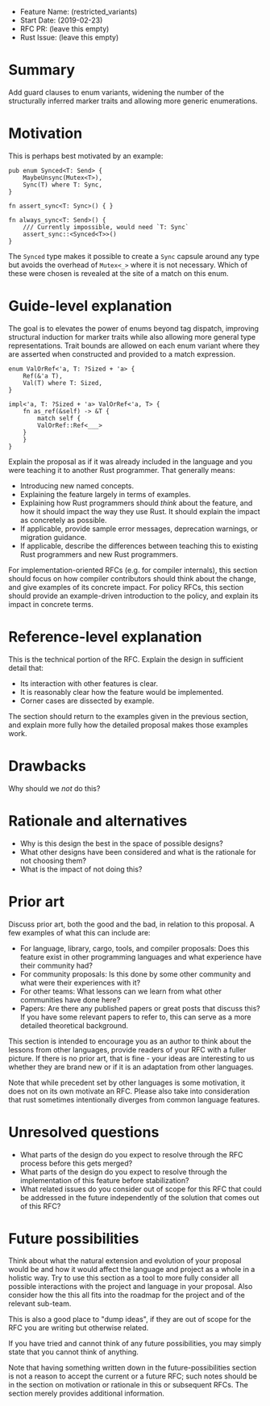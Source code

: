 - Feature Name: (restricted_variants)
- Start Date: (2019-02-23)
- RFC PR: (leave this empty)
- Rust Issue: (leave this empty)

# Summary
[summary]: #summary

Add guard clauses to enum variants, widening the number of the structurally
inferred marker traits and allowing more generic enumerations.

# Motivation
[motivation]: #motivation

This is perhaps best motivated by an example:

```
pub enum Synced<T: Send> {
    MaybeUnsync(Mutex<T>),
    Sync(T) where T: Sync,
}

fn assert_sync<T: Sync>() { }

fn always_sync<T: Send>() {
    /// Currently impossible, would need `T: Sync`
    assert_sync::<Synced<T>>()
}
```

The `Synced` type makes it possible to create a `Sync` capsule around any type
but avoids the overhead of `Mutex<_>` where it is not necessary. Which of these
were chosen is revealed at the site of a match on this enum.

# Guide-level explanation
[guide-level-explanation]: #guide-level-explanation

The goal is to elevates the power of enums beyond tag dispatch, improving
structural induction for marker traits while also allowing more general type
representations. Trait bounds are allowed on each enum variant where they are
asserted when constructed and provided to a match expression.

```
enum ValOrRef<'a, T: ?Sized + 'a> {
    Ref(&'a T),
    Val(T) where T: Sized,
}

impl<'a, T: ?Sized + 'a> ValOrRef<'a, T> {
    fn as_ref(&self) -> &T {
        match self {
	    ValOrRef::Ref<___>
	}
    }
}
```

Explain the proposal as if it was already included in the language and you were teaching it to another Rust programmer. That generally means:

- Introducing new named concepts.
- Explaining the feature largely in terms of examples.
- Explaining how Rust programmers should *think* about the feature, and how it should impact the way they use Rust. It should explain the impact as concretely as possible.
- If applicable, provide sample error messages, deprecation warnings, or migration guidance.
- If applicable, describe the differences between teaching this to existing Rust programmers and new Rust programmers.

For implementation-oriented RFCs (e.g. for compiler internals), this section should focus on how compiler contributors should think about the change, and give examples of its concrete impact. For policy RFCs, this section should provide an example-driven introduction to the policy, and explain its impact in concrete terms.

# Reference-level explanation
[reference-level-explanation]: #reference-level-explanation

This is the technical portion of the RFC. Explain the design in sufficient detail that:

- Its interaction with other features is clear.
- It is reasonably clear how the feature would be implemented.
- Corner cases are dissected by example.

The section should return to the examples given in the previous section, and explain more fully how the detailed proposal makes those examples work.

# Drawbacks
[drawbacks]: #drawbacks

Why should we *not* do this?

# Rationale and alternatives
[rationale-and-alternatives]: #rationale-and-alternatives

- Why is this design the best in the space of possible designs?
- What other designs have been considered and what is the rationale for not choosing them?
- What is the impact of not doing this?

# Prior art
[prior-art]: #prior-art

Discuss prior art, both the good and the bad, in relation to this proposal.
A few examples of what this can include are:

- For language, library, cargo, tools, and compiler proposals: Does this feature exist in other programming languages and what experience have their community had?
- For community proposals: Is this done by some other community and what were their experiences with it?
- For other teams: What lessons can we learn from what other communities have done here?
- Papers: Are there any published papers or great posts that discuss this? If you have some relevant papers to refer to, this can serve as a more detailed theoretical background.

This section is intended to encourage you as an author to think about the lessons from other languages, provide readers of your RFC with a fuller picture.
If there is no prior art, that is fine - your ideas are interesting to us whether they are brand new or if it is an adaptation from other languages.

Note that while precedent set by other languages is some motivation, it does not on its own motivate an RFC.
Please also take into consideration that rust sometimes intentionally diverges from common language features.

# Unresolved questions
[unresolved-questions]: #unresolved-questions

- What parts of the design do you expect to resolve through the RFC process before this gets merged?
- What parts of the design do you expect to resolve through the implementation of this feature before stabilization?
- What related issues do you consider out of scope for this RFC that could be addressed in the future independently of the solution that comes out of this RFC?

# Future possibilities
[future-possibilities]: #future-possibilities

Think about what the natural extension and evolution of your proposal would
be and how it would affect the language and project as a whole in a holistic
way. Try to use this section as a tool to more fully consider all possible
interactions with the project and language in your proposal.
Also consider how the this all fits into the roadmap for the project
and of the relevant sub-team.

This is also a good place to "dump ideas", if they are out of scope for the
RFC you are writing but otherwise related.

If you have tried and cannot think of any future possibilities,
you may simply state that you cannot think of anything.

Note that having something written down in the future-possibilities section
is not a reason to accept the current or a future RFC; such notes should be
in the section on motivation or rationale in this or subsequent RFCs.
The section merely provides additional information.
